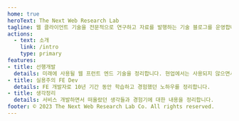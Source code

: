 ```yaml
---
home: true
heroText: The Next Web Research Lab
tagline: 웹 클라이언트 기술을 전문적으로 연구하고 자료를 발행하는 기술 블로그를 운영합니다.
actions:
  - text: 소개
    link: /intro
    type: primary
features:
- title: 선행개발
  details: 미래에 사용될 웹 프런트 엔드 기술을 정리합니다. 현업에서는 사용되지 않으면서 시험적인 기술을 위주로 정리합니다.
- title: 실용주의 FE Dev
  details: FE 개발자로 10년 기간 동안 학습하고 경험했던 노하우를 정리합니다.
- title: 생각정리
  details: 서비스 개발하면서 떠올랐던 생각들과 경험기에 대한 내용을 정리합니다.
footer: © 2023 The Next Web Research Lab Co. All rights reserved.
---
```

